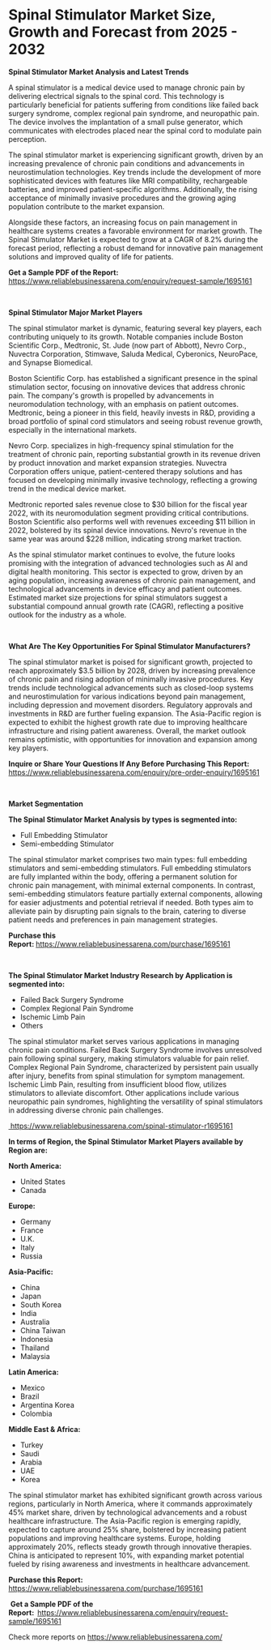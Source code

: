 <p><h1>Spinal Stimulator Market Size, Growth and Forecast from 2025 - 2032</h1></p><p><strong>Spinal Stimulator Market Analysis and Latest Trends</strong></p>
<p><p>A spinal stimulator is a medical device used to manage chronic pain by delivering electrical signals to the spinal cord. This technology is particularly beneficial for patients suffering from conditions like failed back surgery syndrome, complex regional pain syndrome, and neuropathic pain. The device involves the implantation of a small pulse generator, which communicates with electrodes placed near the spinal cord to modulate pain perception.</p><p>The spinal stimulator market is experiencing significant growth, driven by an increasing prevalence of chronic pain conditions and advancements in neurostimulation technologies. Key trends include the development of more sophisticated devices with features like MRI compatibility, rechargeable batteries, and improved patient-specific algorithms. Additionally, the rising acceptance of minimally invasive procedures and the growing aging population contribute to the market expansion. </p><p>Alongside these factors, an increasing focus on pain management in healthcare systems creates a favorable environment for market growth. The Spinal Stimulator Market is expected to grow at a CAGR of 8.2% during the forecast period, reflecting a robust demand for innovative pain management solutions and improved quality of life for patients.</p></p>
<p><strong>Get a Sample PDF of the Report:&nbsp;</strong> <a href="https://www.reliablebusinessarena.com/enquiry/request-sample/1695161?utm_campaign=2529&utm_medium=2&utm_source=Github&utm_content=ia&utm_term=25032025&utm_id=spinal-stimulator">https://www.reliablebusinessarena.com/enquiry/request-sample/1695161</a></p>
<p>&nbsp;</p>
<p><strong>Spinal Stimulator Major Market Players</strong></p>
<p><p>The spinal stimulator market is dynamic, featuring several key players, each contributing uniquely to its growth. Notable companies include Boston Scientific Corp., Medtronic, St. Jude (now part of Abbott), Nevro Corp., Nuvectra Corporation, Stimwave, Saluda Medical, Cyberonics, NeuroPace, and Synapse Biomedical.</p><p>Boston Scientific Corp. has established a significant presence in the spinal stimulation sector, focusing on innovative devices that address chronic pain. The company's growth is propelled by advancements in neuromodulation technology, with an emphasis on patient outcomes. Medtronic, being a pioneer in this field, heavily invests in R&D, providing a broad portfolio of spinal cord stimulators and seeing robust revenue growth, especially in the international markets.</p><p>Nevro Corp. specializes in high-frequency spinal stimulation for the treatment of chronic pain, reporting substantial growth in its revenue driven by product innovation and market expansion strategies. Nuvectra Corporation offers unique, patient-centered therapy solutions and has focused on developing minimally invasive technology, reflecting a growing trend in the medical device market.</p><p>Medtronic reported sales revenue close to $30 billion for the fiscal year 2022, with its neuromodulation segment providing critical contributions. Boston Scientific also performs well with revenues exceeding $11 billion in 2022, bolstered by its spinal device innovations. Nevro's revenue in the same year was around $228 million, indicating strong market traction.</p><p>As the spinal stimulator market continues to evolve, the future looks promising with the integration of advanced technologies such as AI and digital health monitoring. This sector is expected to grow, driven by an aging population, increasing awareness of chronic pain management, and technological advancements in device efficacy and patient outcomes. Estimated market size projections for spinal stimulators suggest a substantial compound annual growth rate (CAGR), reflecting a positive outlook for the industry as a whole.</p></p>
<p>&nbsp;</p>
<p><strong>What Are The Key Opportunities For Spinal Stimulator Manufacturers?</strong></p>
<p><p>The spinal stimulator market is poised for significant growth, projected to reach approximately $3.5 billion by 2028, driven by increasing prevalence of chronic pain and rising adoption of minimally invasive procedures. Key trends include technological advancements such as closed-loop systems and neurostimulation for various indications beyond pain management, including depression and movement disorders. Regulatory approvals and investments in R&D are further fueling expansion. The Asia-Pacific region is expected to exhibit the highest growth rate due to improving healthcare infrastructure and rising patient awareness. Overall, the market outlook remains optimistic, with opportunities for innovation and expansion among key players.</p></p>
<p><strong>Inquire or Share Your Questions If Any Before Purchasing This Report:</strong> <a href="https://www.reliablebusinessarena.com/enquiry/pre-order-enquiry/1695161?utm_campaign=2529&utm_medium=2&utm_source=Github&utm_content=ia&utm_term=25032025&utm_id=spinal-stimulator">https://www.reliablebusinessarena.com/enquiry/pre-order-enquiry/1695161</a></p>
<p>&nbsp;</p>
<p><strong>Market Segmentation</strong></p>
<p><strong>The Spinal Stimulator Market Analysis by types is segmented into:</strong></p>
<p><ul><li>Full Embedding Stimulator</li><li>Semi-embedding Stimulator</li></ul></p>
<p><p>The spinal stimulator market comprises two main types: full embedding stimulators and semi-embedding stimulators. Full embedding stimulators are fully implanted within the body, offering a permanent solution for chronic pain management, with minimal external components. In contrast, semi-embedding stimulators feature partially external components, allowing for easier adjustments and potential retrieval if needed. Both types aim to alleviate pain by disrupting pain signals to the brain, catering to diverse patient needs and preferences in pain management strategies.</p></p>
<p><strong>Purchase this Report:&nbsp;</strong><a href="https://www.reliablebusinessarena.com/purchase/1695161?utm_campaign=2529&utm_medium=2&utm_source=Github&utm_content=ia&utm_term=25032025&utm_id=spinal-stimulator">https://www.reliablebusinessarena.com/purchase/1695161</a></p>
<p>&nbsp;</p>
<p><strong>The Spinal Stimulator Market Industry Research by Application is segmented into:</strong></p>
<p><ul><li>Failed Back Surgery Syndrome</li><li>Complex Regional Pain Syndrome</li><li>Ischemic Limb Pain</li><li>Others</li></ul></p>
<p><p>The spinal stimulator market serves various applications in managing chronic pain conditions. Failed Back Surgery Syndrome involves unresolved pain following spinal surgery, making stimulators valuable for pain relief. Complex Regional Pain Syndrome, characterized by persistent pain usually after injury, benefits from spinal stimulation for symptom management. Ischemic Limb Pain, resulting from insufficient blood flow, utilizes stimulators to alleviate discomfort. Other applications include various neuropathic pain syndromes, highlighting the versatility of spinal stimulators in addressing diverse chronic pain challenges.</p></p>
<p><a href="https://www.reliablebusinessarena.com/spinal-stimulator-r1695161?utm_campaign=2529&utm_medium=2&utm_source=Github&utm_content=ia&utm_term=25032025&utm_id=spinal-stimulator">&nbsp;https://www.reliablebusinessarena.com/spinal-stimulator-r1695161</a></p>
<p><strong>In terms of Region, the Spinal Stimulator Market Players available by Region are:</strong></p>
<p>
    <p> <strong> North America: </strong>
        <ul>
            <li>United States</li>
            <li>Canada</li>
        </ul>
        </p> 
    <p> <strong> Europe: </strong>
        <ul>
            <li>Germany</li>
            <li>France</li>
            <li>U.K.</li>
            <li>Italy</li>
            <li>Russia</li>
        </ul>
        </p> 
    <p> <strong> Asia-Pacific: </strong>
        <ul>
            <li>China</li>
            <li>Japan</li>
            <li>South Korea</li>
            <li>India</li>
            <li>Australia</li>
            <li>China Taiwan</li>
            <li>Indonesia</li>
            <li>Thailand</li>
            <li>Malaysia</li>
        </ul>
        </p> 
    <p> <strong> Latin America: </strong>
        <ul>
            <li>Mexico</li>
            <li>Brazil</li>
            <li>Argentina Korea</li>
            <li>Colombia</li>
        </ul>
        </p> 
    <p> <strong> Middle East & Africa: </strong>
        <ul>
            <li>Turkey</li>
            <li>Saudi</li>
            <li>Arabia</li>
            <li>UAE</li>
            <li>Korea</li>
        </ul>
    </p>
    </p>
<p><p>The spinal stimulator market has exhibited significant growth across various regions, particularly in North America, where it commands approximately 45% market share, driven by technological advancements and a robust healthcare infrastructure. The Asia-Pacific region is emerging rapidly, expected to capture around 25% share, bolstered by increasing patient populations and improving healthcare systems. Europe, holding approximately 20%, reflects steady growth through innovative therapies. China is anticipated to represent 10%, with expanding market potential fueled by rising awareness and investments in healthcare advancement.</p></p>
<p><strong>Purchase this Report: </strong><a href="https://www.reliablebusinessarena.com/purchase/1695161?utm_campaign=2529&utm_medium=2&utm_source=Github&utm_content=ia&utm_term=25032025&utm_id=spinal-stimulator">https://www.reliablebusinessarena.com/purchase/1695161</a></p>
<p>&nbsp;<strong>Get a Sample PDF of the Report:&nbsp;&nbsp;</strong><a href="https://www.reliablebusinessarena.com/enquiry/request-sample/1695161?utm_campaign=2529&utm_medium=2&utm_source=Github&utm_content=ia&utm_term=25032025&utm_id=spinal-stimulator">https://www.reliablebusinessarena.com/enquiry/request-sample/1695161</a></p>
<p><strong></strong></p>
<p>Check more reports on <a href="https://www.reliablebusinessarena.com/?utm_campaign=2529&utm_medium=2&utm_source=Github&utm_content=ia&utm_term=25032025&utm_id=spinal-stimulator">https://www.reliablebusinessarena.com/</a></p>